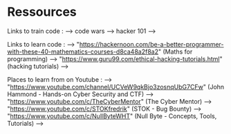 # Ressources

Links to train code :
--> code wars
--> hacker 101
--> 

Links to learn code : 
--> "https://hackernoon.com/be-a-better-programmer-with-these-40-mathematics-courses-d8ca48a2f8a2" (Maths for programming)
--> "https://www.guru99.com/ethical-hacking-tutorials.html" (hacking tutorials)
--> 

Places to learn from on Youtube :
--> "https://www.youtube.com/channel/UCVeW9qkBjo3zosnqUbG7CFw" (John Hammond - Hands-on Cyber Security and CTF)
--> "https://www.youtube.com/c/TheCyberMentor" (The Cyber Mentor)
--> "https://www.youtube.com/c/STOKfredrik" (STOK - Bug Bounty)
--> "https://www.youtube.com/c/NullByteWHT" (Null Byte - Concepts, Tools, Tutorials)
--> 
